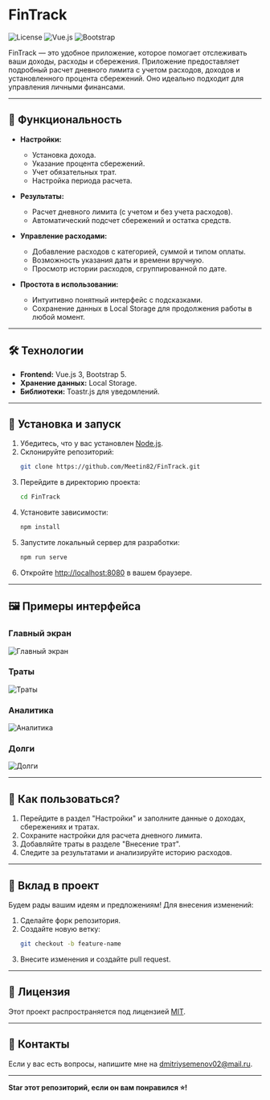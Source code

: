 # FinTrack

![License](https://img.shields.io/badge/license-MIT-green)
![Vue.js](https://img.shields.io/badge/vue.js-%5E3.0-green)
![Bootstrap](https://img.shields.io/badge/bootstrap-5.x-blue)

FinTrack — это удобное приложение, которое помогает отслеживать ваши доходы, расходы и сбережения. Приложение предоставляет подробный расчет дневного лимита с учетом расходов, доходов и установленного процента сбережений. Оно идеально подходит для управления личными финансами.

---

## 📜 Функциональность
- **Настройки:**
  - Установка дохода.
  - Указание процента сбережений.
  - Учет обязательных трат.
  - Настройка периода расчета.

- **Результаты:**
  - Расчет дневного лимита (с учетом и без учета расходов).
  - Автоматический подсчет сбережений и остатка средств.

- **Управление расходами:**
  - Добавление расходов с категорией, суммой и типом оплаты.
  - Возможность указания даты и времени вручную.
  - Просмотр истории расходов, сгруппированной по дате.

- **Простота в использовании:**
  - Интуитивно понятный интерфейс с подсказками.
  - Сохранение данных в Local Storage для продолжения работы в любой момент.

---

## 🛠️ Технологии
- **Frontend:** Vue.js 3, Bootstrap 5.
- **Хранение данных:** Local Storage.
- **Библиотеки:** Toastr.js для уведомлений.

---

## 🚀 Установка и запуск

1. Убедитесь, что у вас установлен [Node.js](https://nodejs.org/).
2. Склонируйте репозиторий:
   ```bash
   git clone https://github.com/Meetin82/FinTrack.git
   ```
3. Перейдите в директорию проекта:
   ```bash
   cd FinTrack
   ```
4. Установите зависимости:
   ```bash
   npm install
   ```
5. Запустите локальный сервер для разработки:
   ```bash
   npm run serve
   ```
6. Откройте [http://localhost:8080](http://localhost:8080) в вашем браузере.

---

## 🖼️ Примеры интерфейса

### Главный экран
![Главный экран](https://github.com/user-attachments/assets/048dcb4b-5597-4488-af82-6d040e0b5e49)

### Траты
![Траты](https://github.com/user-attachments/assets/911046f8-46e5-4812-922e-ecb3bddc4bbc)

### Аналитика
![Аналитика](https://github.com/user-attachments/assets/8fe77850-528d-458b-9db9-779c85fdc36f)

### Долги
![Долги](https://github.com/user-attachments/assets/3d6a18dc-3598-4b3b-9b05-648f4143a2f0)

---

## 📖 Как пользоваться?
1. Перейдите в раздел "Настройки" и заполните данные о доходах, сбережениях и тратах.
2. Сохраните настройки для расчета дневного лимита.
3. Добавляйте траты в разделе "Внесение трат".
4. Следите за результатами и анализируйте историю расходов.

---

## 🤝 Вклад в проект
Будем рады вашим идеям и предложениям! Для внесения изменений:
1. Сделайте форк репозитория.
2. Создайте новую ветку:
   ```bash
   git checkout -b feature-name
   ```
3. Внесите изменения и создайте pull request.

---

## 📝 Лицензия
Этот проект распространяется под лицензией [MIT](LICENSE).

---

## 📧 Контакты
Если у вас есть вопросы, напишите мне на [dmitriysemenov02@mail.ru](dmitriysemenov02@mail.ru).

---

**Star этот репозиторий, если он вам понравился ⭐!**
